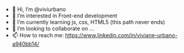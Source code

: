 - 👋 Hi, I’m @viviurbano
- 👀 I’m interested in Front-end development
- 🌱 I’m currently learning js, css, HTML5 (this path never ends)
- 💞️ I’m looking to collaborate on ...
- 📫 How to reach me: https://www.linkedin.com/in/viviane-urbano-a940bb14/

<!---
viviurbano/viviurbano is a ✨ special ✨ repository because its `README.md` (this file) appears on your GitHub profile.
You can click the Preview link to take a look at your changes.
--->
